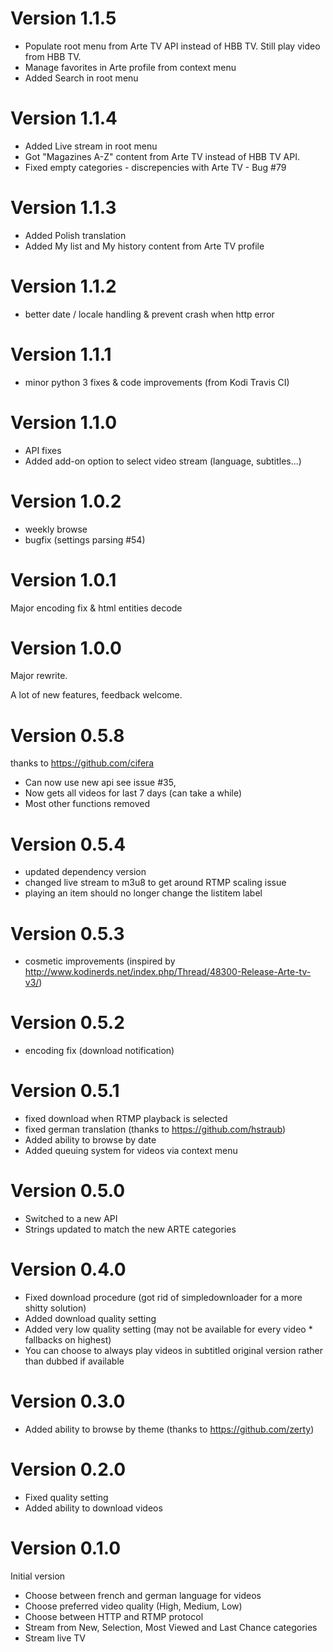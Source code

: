 # Version 1.1.5

- Populate root menu from Arte TV API instead of HBB TV. Still play video from HBB TV.
- Manage favorites in Arte profile from context menu
- Added Search in root menu

# Version 1.1.4

- Added Live stream in root menu
- Got "Magazines A-Z" content from Arte TV instead of HBB TV API.
- Fixed empty categories - discrepencies with Arte TV - Bug #79

# Version 1.1.3

- Added Polish translation
- Added My list and My history content from Arte TV profile

# Version 1.1.2

- better date / locale handling & prevent crash when http error

# Version 1.1.1

- minor python 3 fixes & code improvements (from Kodi Travis CI)

# Version 1.1.0

- API fixes
- Added add-on option to select video stream (language, subtitles...)

# Version 1.0.2

- weekly browse
- bugfix (settings parsing #54)

# Version 1.0.1

Major encoding fix & html entities decode

# Version 1.0.0

Major rewrite.

A lot of new features, feedback welcome.

# Version 0.5.8

thanks to https://github.com/cifera

- Can now use new api see issue #35,
- Now gets all videos for last 7 days (can take a while)
- Most other functions removed

# Version 0.5.4

- updated dependency version
- changed live stream to m3u8 to get around RTMP scaling issue
- playing an item should no longer change the listitem label

# Version 0.5.3

- cosmetic improvements (inspired by http://www.kodinerds.net/index.php/Thread/48300-Release-Arte-tv-v3/)

# Version 0.5.2

- encoding fix (download notification)

# Version 0.5.1

- fixed download when RTMP playback is selected
- fixed german translation (thanks to https://github.com/hstraub)
- Added ability to browse by date
- Added queuing system for videos via context menu

# Version 0.5.0

- Switched to a new API
- Strings updated to match the new ARTE categories

# Version 0.4.0

- Fixed download procedure (got rid of simpledownloader for a more shitty solution)
- Added download quality setting
- Added very low quality setting (may not be available for every video \* fallbacks on highest)
- You can choose to always play videos in subtitled original version rather than dubbed if available

# Version 0.3.0

- Added ability to browse by theme (thanks to https://github.com/zerty)

# Version 0.2.0

- Fixed quality setting
- Added ability to download videos

# Version 0.1.0

Initial version

- Choose between french and german language for videos
- Choose preferred video quality (High, Medium, Low)
- Choose between HTTP and RTMP protocol
- Stream from New, Selection, Most Viewed and Last Chance categories
- Stream live TV
